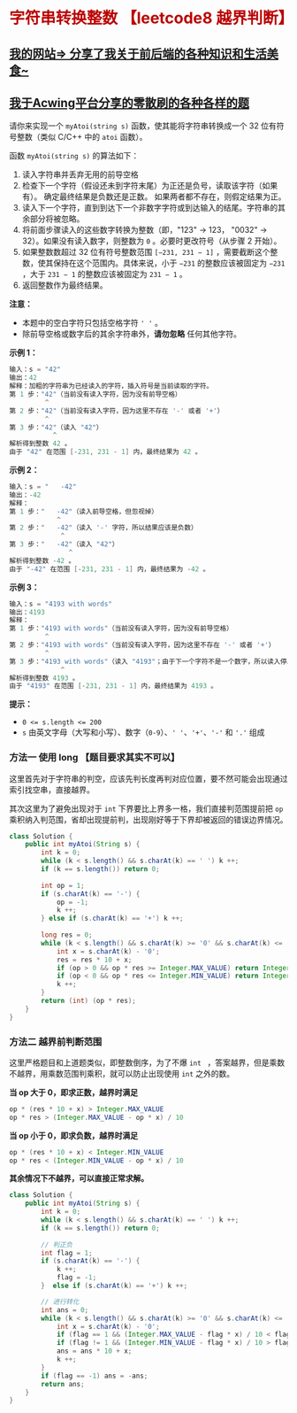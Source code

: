 # <font color='bb000'>字符串转换整数 【leetcode8 越界判断】</font>

## [我的网站=> 分享了我关于前后端的各种知识和生活美食~](https://www.fanxy.cloud)

## [我于Acwing平台分享的零散刷的各种各样的题](https://www.acwing.com/blog/content/33005/) 

请你来实现一个 `myAtoi(string s)` 函数，使其能将字符串转换成一个 32 位有符号整数（类似 C/C++ 中的 `atoi` 函数）。

函数 `myAtoi(string s)` 的算法如下：

1. 读入字符串并丢弃无用的前导空格
2. 检查下一个字符（假设还未到字符末尾）为正还是负号，读取该字符（如果有）。 确定最终结果是负数还是正数。 如果两者都不存在，则假定结果为正。
3. 读入下一个字符，直到到达下一个非数字字符或到达输入的结尾。字符串的其余部分将被忽略。
4. 将前面步骤读入的这些数字转换为整数（即，"123" -> 123， "0032" -> 32）。如果没有读入数字，则整数为 `0` 。必要时更改符号（从步骤 2 开始）。
5. 如果整数数超过 32 位有符号整数范围 `[−231, 231 − 1]` ，需要截断这个整数，使其保持在这个范围内。具体来说，小于 `−231` 的整数应该被固定为 `−231` ，大于 `231 − 1` 的整数应该被固定为 `231 − 1` 。
6. 返回整数作为最终结果。

**注意：**

- 本题中的空白字符只包括空格字符 `' '` 。
- 除前导空格或数字后的其余字符串外，**请勿忽略** 任何其他字符。

 

**示例 1：**

```java
输入：s = "42"
输出：42
解释：加粗的字符串为已经读入的字符，插入符号是当前读取的字符。
第 1 步："42"（当前没有读入字符，因为没有前导空格）
         ^
第 2 步："42"（当前没有读入字符，因为这里不存在 '-' 或者 '+'）
         ^
第 3 步："42"（读入 "42"）
           ^
解析得到整数 42 。
由于 "42" 在范围 [-231, 231 - 1] 内，最终结果为 42 。
```

**示例 2：**

```java
输入：s = "   -42"
输出：-42
解释：
第 1 步："   -42"（读入前导空格，但忽视掉）
            ^
第 2 步："   -42"（读入 '-' 字符，所以结果应该是负数）
             ^
第 3 步："   -42"（读入 "42"）
               ^
解析得到整数 -42 。
由于 "-42" 在范围 [-231, 231 - 1] 内，最终结果为 -42 。
```

**示例 3：**

```java
输入：s = "4193 with words"
输出：4193
解释：
第 1 步："4193 with words"（当前没有读入字符，因为没有前导空格）
         ^
第 2 步："4193 with words"（当前没有读入字符，因为这里不存在 '-' 或者 '+'）
         ^
第 3 步："4193 with words"（读入 "4193"；由于下一个字符不是一个数字，所以读入停止）
             ^
解析得到整数 4193 。
由于 "4193" 在范围 [-231, 231 - 1] 内，最终结果为 4193 。
```

 

**提示：**

- `0 <= s.length <= 200`
- `s` 由英文字母（大写和小写）、数字（`0-9`）、`' '`、`'+'`、`'-'` 和 `'.'` 组成



### 方法一 使用 long 【题目要求其实不可以】

这里首先对于字符串的判空，应该先判长度再判对应位置，要不然可能会出现通过索引找空串，直接越界。

其次这里为了避免出现对于 `int` 下界要比上界多一格，我们直接判范围提前把 `op` 乘积纳入判范围，省却出现提前判，出现刚好等于下界却被返回的错误边界情况。

```java
class Solution {
    public int myAtoi(String s) {
        int k = 0;
        while (k < s.length() && s.charAt(k) == ' ') k ++;
        if (k == s.length()) return 0;
        
        int op = 1;
        if (s.charAt(k) == '-') {
            op = -1;
            k ++;
        } else if (s.charAt(k) == '+') k ++;
        
        long res = 0;
        while (k < s.length() && s.charAt(k) >= '0' && s.charAt(k) <= '9') {
            int x = s.charAt(k) - '0';
            res = res * 10 + x;
            if (op > 0 && op * res >= Integer.MAX_VALUE) return Integer.MAX_VALUE;
            if (op < 0 && op * res <= Integer.MIN_VALUE) return Integer.MIN_VALUE;
            k ++;
        }
        return (int) (op * res);
    }
}
```

### 方法二 越界前判断范围

这里严格题目和上道题类似，即整数倒序，为了不爆 `int ` ，答案越界，但是乘数不越界，用乘数范围判乘积，就可以防止出现使用 `int` 之外的数。

**当 op 大于 0，即求正数，越界时满足**

```java
op * (res * 10 + x) > Integer.MAX_VALUE 
op * res > (Integer.MAX_VALUE - op * x) / 10     
```

**当 op 小于 0，即求负数，越界时满足**

```java
op * (res * 10 + x) < Integer.MIN_VALUE
op * res < (Integer.MIN_VALUE - op * x) / 10    
```

**其余情况下不越界，可以直接正常求解。**

```java
class Solution {
    public int myAtoi(String s) {
        int k = 0;
        while (k < s.length() && s.charAt(k) == ' ') k ++;
        if (k == s.length()) return 0;
        
        // 判正负
        int flag = 1;
        if (s.charAt(k) == '-') {
            k ++;
            flag = -1;
        }  else if (s.charAt(k) == '+') k ++;

        // 进行转化
        int ans = 0;
        while (k < s.length() && s.charAt(k) >= '0' && s.charAt(k) <= '9') {
            int x = s.charAt(k) - '0';
            if (flag == 1 && (Integer.MAX_VALUE - flag * x) / 10 < flag * ans) return Integer.MAX_VALUE;
            if (flag != 1 && (Integer.MIN_VALUE - flag * x) / 10 > flag * ans) return Integer.MIN_VALUE;
            ans = ans * 10 + x;
            k ++;
        }
        if (flag == -1) ans = -ans;
        return ans; 
    }
}
```

